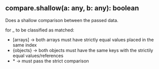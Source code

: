 ## compare.shallow(a: any, b: any): boolean

Does a shallow comparison between the passed data.

for _ to be classified as matched:
* [arrays] → both arrays must have strictly equal values
  placed in the same index
* {objects} → both objects must have the same keys with
  the strictily equal values/references
* \* → must pass the strict comparison
